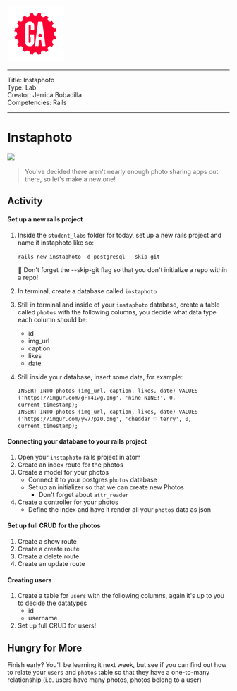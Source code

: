 ![](/ga_cog.png)

---
Title: Instaphoto <br> 
Type: Lab <br>
Creator: Jerrica Bobadilla<Br>
Competencies: Rails 

---

# Instaphoto 

![](https://imgur.com/CSP45cO.png)

> You've decided there aren't nearly enough photo sharing apps out there, so let's make a new one!

## Activity 

#### Set up a new rails project 
1. Inside the `student_labs` folder for today, set up a new rails project and name it instaphoto like so: 
    
    `rails new instaphoto -d postgresql --skip-git`

    :red_circle: Don't forget the --skip-git flag so that you don't initialize a repo within a repo!
    
1. In terminal, create a database called `instaphoto` 
1. Still in terminal and inside of your `instaphoto` database, create a table called `photos` with the following columns, you decide what data type each column should be: 
    - id
    - img_url 
    - caption
    - likes 
    - date 
1. Still inside your database, insert some data, for example:
    ```
    INSERT INTO photos (img_url, caption, likes, date) VALUES ('https://imgur.com/gFT4Iwg.png', 'nine NINE!', 0, current_timestamp);
    INSERT INTO photos (img_url, caption, likes, date) VALUES ('https://imgur.com/yw77pz0.png', 'cheddar ♡ terry', 0, current_timestamp);
    ```
#### Connecting your database to your rails project 
1. Open your `instaphoto` rails project in atom
1. Create an index route for the photos 
1. Create a model for your photos 
    - Connect it to your postgres `photos` database 
    - Set up an initializer so that we can create new Photos
        - Don't forget about `attr_reader`
1. Create a controller for your photos
    - Define the index and have it render all your `photos` data as json 

#### Set up full CRUD for the photos
1. Create a show route 
1. Create a create route 
1. Create a delete route 
1. Create an update route 

#### Creating users 
1. Create a table for `users` with the following columns, again it's up to you to decide the datatypes 
    - id
    - username 
1. Set up full CRUD for users!

## Hungry for More

Finish early? You'll be learning it next week, but see if you can find out how to relate your `users` and `photos` table so that they have a one-to-many relationship (i.e. users have many photos, photos belong to a user) 
